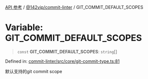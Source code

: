[API 参考](../../../index.md) / [@142vip/commit-linter](../index.md) / GIT\_COMMIT\_DEFAULT\_SCOPES

# Variable: GIT\_COMMIT\_DEFAULT\_SCOPES

> `const` **GIT\_COMMIT\_DEFAULT\_SCOPES**: `string`[]

Defined in: [commit-linter/src/core/git-commit-type.ts:81](https://github.com/142vip/core-x/blob/15d5bc9ef4bece78c0e60bdf074a2d245f625100/packages/commit-linter/src/core/git-commit-type.ts#L81)

默认支持的git commit scope
